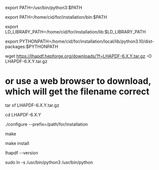 export PATH=/usr/bin/python3:$PATH

export PATH=/home/cid/for/installation/bin:$PATH

export LD_LIBRARY_PATH=/home/cid/for/installation/lib:$LD_LIBRARY_PATH

export PYTHONPATH=/home/cid/for/installation/local/lib/python3.10/dist-packages:$PYTHONPATH

wget https://lhapdf.hepforge.org/downloads/?f=LHAPDF-6.X.Y.tar.gz -O LHAPDF-6.X.Y.tar.gz

 # or use a web browser to download, which will get the filename correct

tar xf LHAPDF-6.X.Y.tar.gz

cd LHAPDF-6.X.Y

./configure --prefix=/path/for/installation

make

make install

lhapdf --version

sudo ln -s /usr/bin/python3 /usr/bin/python
